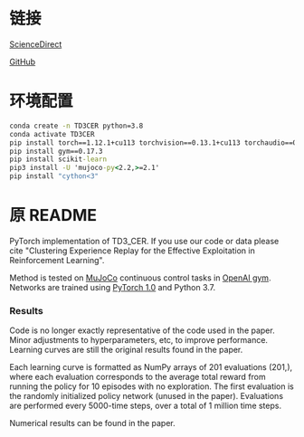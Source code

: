 # 链接

[ScienceDirect](https://www.sciencedirect.com/science/article/pii/S0031320322003569)

[GitHub](https://github.com/grcai/CER-Master)

# 环境配置

```cmd
conda create -n TD3CER python=3.8
conda activate TD3CER
pip install torch==1.12.1+cu113 torchvision==0.13.1+cu113 torchaudio==0.12.1 --extra-index-url https://download.pytorch.org/whl/cu113
pip install gym==0.17.3
pip install scikit-learn
pip3 install -U 'mujoco-py<2.2,>=2.1'
pip install "cython<3"
```



# 原 README

PyTorch implementation of TD3_CER. If you use our code or data please cite "Clustering Experience Replay for the Effective Exploitation in Reinforcement Learning".

Method is tested on [MuJoCo](http://www.mujoco.org/) continuous control tasks in [OpenAI gym](https://github.com/openai/gym). 
Networks are trained using [PyTorch 1.0](https://github.com/pytorch/pytorch) and Python 3.7. 

### Results
Code is no longer exactly representative of the code used in the paper. Minor adjustments to hyperparameters, etc, to improve performance. Learning curves are still the original results found in the paper.

Each learning curve is formatted as NumPy arrays of 201 evaluations (201,), where each evaluation corresponds to the average total reward from running the policy for 10 episodes with no exploration. The first evaluation is the randomly initialized policy network (unused in the paper). Evaluations are performed every 5000-time steps, over a total of 1 million time steps. 

Numerical results can be found in the paper.
